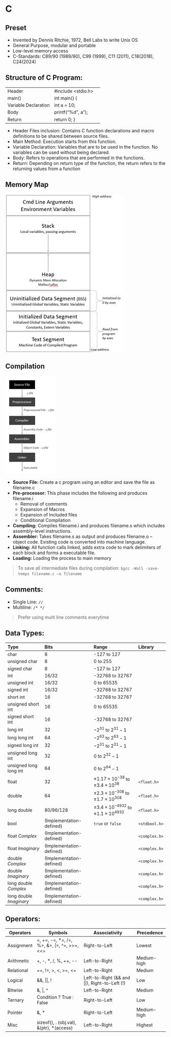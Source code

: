 # C
## Preset
- Invented by Dennis Ritchie, 1972, Bell Labs to write Unix OS
- General Purpose, modular and portable
- Low-level memory access
- C-Standards: C89/90 (1989/90), C99 (1999), C11 (2011), C18(2018), C24(2024)

## Structure of C Program:
|   |   |   |
|---|---|---|
| Header | #include <stdio.h> |
| main() | int main() { |
| Variable Declaration | int a = 10; |
| Body | printf(“%d”, a”); |
| Return | return 0; }|

- Header Files inclusion: Contains C function declarations and macro definitions to be shared between source files.
- Main Method: Execution starts from this function.
- Variable Declaration: Variables that are to be used in the function. No variables can be used without being declared.
- Body: Refers to operations that are performed in the functions.
- Return: Depending on return type of the function, the return refers to the returning values from a function

## Memory Map
![](https://github.com/ravikumark815/notes/blob/main/c-images/memory-map.png)

## Compilation
![](https://github.com/ravikumark815/notes/blob/main/c-images/compilation.png)

- **Source File:** Create a c program using an editor and save the file as filename.c
- **Pre-processor:** This phase includes the following and produces filename.i
    - Removal of comments
    - Expansion of Macros
    - Expansion of Included files
    - Conditional Compilation
- **Compiling:** Compiles filename.i and produces filename.s which includes assembly-level instructions. 
- **Assembler:** Takes filename.s as output and produces filename.o – object code. Existing code is converted into machine language. 
- **Linking:** All function calls linked, adds extra code to mark delimiters of each block and forms a executable file.
- **Loading:** Loading the process to main memory

> To save all intermediate files during compilation: `$gcc -Wall -save-temps filename.c –o filename`

## Comments:
- Single Line: `//`
- Multiline: `/* */`
> Prefer using multi line comments everytime

## Data Types:
| Type                   | Bits   | Range                                  | Library        |
| :--------------------- | :----- | :------------------------------------- | :------------- |
| char                   | 8      | -127 to 127                           |                |
| unsigned char          | 8      | 0 to 255                              |                |
| signed char            | 8      | -127 to 127                           |                |
| int                    | 16/32  | -32768 to 32767                       |                |
| unsigned int           | 16/32  | 0 to 65535                            |                |
| signed int             | 16/32  | -32768 to 32767                       |                |
| short int              | 16     | -32768 to 32767                       |                |
| unsigned short int     | 16     | 0 to 65535                            |                |
| signed short int       | 16     | -32768 to 32767                       |                |
| long int               | 32     | $-2^{31}$ to $2^{31}-1$                |                |
| long long int          | 64     | $-2^{63}$ to $2^{63}-1$                |                |
| signed long int        | 32     | $-2^{31}$ to $2^{31}-1$                |                |
| unsigned long int      | 32     | 0 to $2^{32}-1$                       |                |
| unsigned long long int | 64     | 0 to $2^{64}-1$                       |                |
| float                  | 32     | $\pm 1.17 \times 10^{-38}$ to $\pm 3.4 \times 10^{38}$ | `<float.h>`    |
| double                 | 64     | $\pm 2.3 \times 10^{-308}$ to $\pm 1.7 \times 10^{308}$ | `<float.h>`    |
| long double            | 80/96/128| $\pm 3.4 \times 10^{-4932}$ to $\pm 1.1 \times 10^{4932}$ | `<float.h>`    |
| bool                   | (Implementation-defined) | `true` or `false`                     | `<stdbool.h>`  |
| float _Complex_        | (Implementation-defined) |                                       | `<complex.h>`  |
| float _Imaginary_      | (Implementation-defined) |                                       | `<complex.h>`  |
| double _Complex_       | (Implementation-defined) |                                       | `<complex.h>`  |
| double _Imaginary_     | (Implementation-defined) |                                       | `<complex.h>`  |
| long double _Complex_  | (Implementation-defined) |                                       | `<complex.h>`  |
| long double _Imaginary_| (Implementation-defined) |                                       | `<complex.h>`  |

## Operators:
| Operators     | Symbols                                 | Associativity | Precedence      |
|---------------|-----------------------------------------|---------------|-----------------|
| Assignment    | =, +=, -=, *=, /=, %=, &=, \|=, ^=, >>=, <<= | Right-to-Left | Lowest          |
| Arithmetic    | +, -, *, /, %, ++, --                   | Left-to-Right | Medium-high     |
| Relational    | ==, !=, >, <, >=, <=                     | Left-to-Right | Medium          |
| Logical       | &&, \|\|, !                              | Left-to-Right (&& and \|\|), Right-to-Left (!) | Low             |
| Bitwise       | &, \|, ^                                | Left-to-Right | Medium          |
| Ternary       | Condition ? True : False                | Right-to-Left | Low             |
| Pointer       | &, * | Right-to-Left | Medium-high     |
| Misc          | sizeof(), . (obj.val), &(ptr), *(access) | Left-to-Right | Highest         |